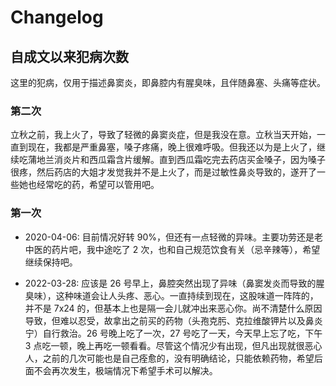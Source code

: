 # Changelog

## 自成文以来犯病次数

这里的犯病，仅用于描述鼻窦炎，即鼻腔内有腥臭味，且伴随鼻塞、头痛等症状。

### 第二次

立秋之前，我上火了，导致了轻微的鼻窦炎症，但是我没在意。立秋当天开始，一直到现在，我都是严重鼻塞，嗓子疼痛，晚上很难呼吸。但我还以为是上火了，继续吃蒲地兰消炎片和西瓜霜含片缓解。直到西瓜霜吃完去药店买金嗓子，因为嗓子很疼，然后药店的大姐才发觉我并不是上火了，而是过敏性鼻炎导致的，遂开了一些她也经常吃的药，希望可以管用吧。

### 第一次

- 2020-04-06: 目前情况好转 90%，但还有一点轻微的异味。主要功劳还是老中医的药片吧，我中途吃了 2 次，也和自己规范饮食有关（忌辛辣等），希望继续保持吧。

- 2022-03-28: 应该是 26 号早上，鼻腔突然出现了异味（鼻窦发炎而导致的腥臭味），这种味道会让人头疼、恶心。一直持续到现在，这股味道一阵阵的，并不是 7x24 的，但基本上也是隔一会儿就冲出来恶心你。尚不清楚什么原因导致，但难以忍受，故拿出之前买的药物（头孢克肟、克拉维酸钾片以及鼻炎宁）自行救治。26 号晚上吃了一次，27 号吃了一天，今天早上忘了吃，下午 3 点吃一顿，晚上再吃一顿看看。尽管这个情况少有出现，但凡出现就很恶心人，之前的几次可能也是自己痊愈的，没有明确结论，只能依赖药物，希望后面不会再次发生，极端情况下希望手术可以解决。
